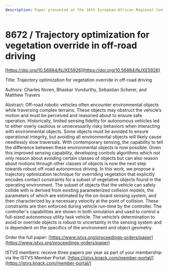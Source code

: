 ```yaml
---
description: Paper presented at the 16th European-African Regional Conference of the ISTVS
---
```


# 8672 / Trajectory optimization for vegetation override in off-road driving

[https://doi.org/10.56884/NJXE5926](https://doi.org/10.56884/NJXE5926)

Title: Trajectory optimization for vegetation override in off-road driving

Authors: Charles Noren, Bhaskar Vundurthy, Sebastian Scherer, and Matthew Travers

Abstract: Off-road robotic vehicles often encounter environmental objects while traversing complex terrains. These objects may obstruct the vehicle’s motion and must be perceived and reasoned about to ensure safe operation. Historically, limited sensing fidelity for autonomous vehicles led to either overly cautious or unnecessarily risky behaviors when interacting with environmental objects. Some objects must be avoided to ensure operational integrity, but avoiding all environmental objects will likely cause needlessly slow traversals. With contemporary sensing, the capability to tell the difference between these environmental objects is now possible. Given this improved sensing capability, developing controls algorithms which not only reason about avoiding certain classes of objects but can also reason about motions through other classes of objects is now the next step towards robust off-road autonomous driving. In this work, we propose a trajectory optimization technique for overriding vegetation that explicitly encodes contact constraints for a subset of vegetative objects found in the operating environment. The subset of objects that the vehicle can safely collide with is derived from existing parameterized collision models, the parameters of which are estimated by the on-board sensing system, and then characterized by a necessary velocity at the point of collision. These constraints are then enforced during vehicle run-time by the controller. The controller's capabilities are shown in both simulation and used to control a full-sized autonomous utility task vehicle. The vehicle’s determination to avoid or override objects is robust to uncertainty in the sensing system and is dependent on the specifics of the environment and object geometry.

Order the full paper: [https://www.istvs.org/proceedings-orders/paper](https://www.istvs.org/proceedings-orders/paper)

ISTVS members: receive three papers per year as part of your membership via the ISTVS Member Portal: [https://istvs.knack.com/member-portal/](https://istvs.knack.com/member-portal/)

